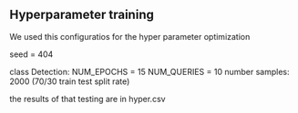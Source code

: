 ## Hyperparameter training
We used this configuratios for the hyper parameter optimization

seed = 404

class Detection: 
    NUM_EPOCHS = 15
    NUM_QUERIES = 10
number samples: 2000 (70/30 train test split rate)

the results of that testing are in hyper.csv



